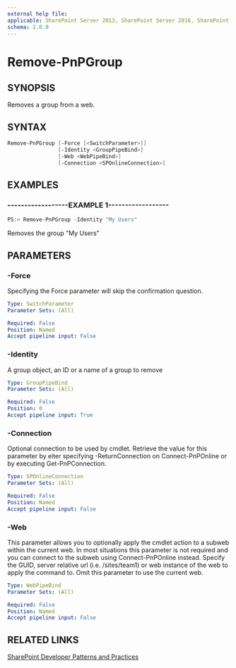 ```yaml
---
external help file:
applicable: SharePoint Server 2013, SharePoint Server 2016, SharePoint Online
schema: 2.0.0
---
```

# Remove-PnPGroup

## SYNOPSIS
Removes a group from a web.

## SYNTAX 

```powershell
Remove-PnPGroup [-Force [<SwitchParameter>]]
                [-Identity <GroupPipeBind>]
                [-Web <WebPipeBind>]
                [-Connection <SPOnlineConnection>]
```

## EXAMPLES

### ------------------EXAMPLE 1------------------
```powershell
PS:> Remove-PnPGroup -Identity "My Users"
```

Removes the group "My Users"

## PARAMETERS

### -Force
Specifying the Force parameter will skip the confirmation question.

```yaml
Type: SwitchParameter
Parameter Sets: (All)

Required: False
Position: Named
Accept pipeline input: False
```

### -Identity
A group object, an ID or a name of a group to remove

```yaml
Type: GroupPipeBind
Parameter Sets: (All)

Required: False
Position: 0
Accept pipeline input: True
```

### -Connection
Optional connection to be used by cmdlet. Retrieve the value for this parameter by eiter specifying -ReturnConnection on Connect-PnPOnline or by executing Get-PnPConnection.

```yaml
Type: SPOnlineConnection
Parameter Sets: (All)

Required: False
Position: Named
Accept pipeline input: False
```

### -Web
This parameter allows you to optionally apply the cmdlet action to a subweb within the current web. In most situations this parameter is not required and you can connect to the subweb using Connect-PnPOnline instead. Specify the GUID, server relative url (i.e. /sites/team1) or web instance of the web to apply the command to. Omit this parameter to use the current web.

```yaml
Type: WebPipeBind
Parameter Sets: (All)

Required: False
Position: Named
Accept pipeline input: False
```

## RELATED LINKS

[SharePoint Developer Patterns and Practices](http://aka.ms/sppnp)